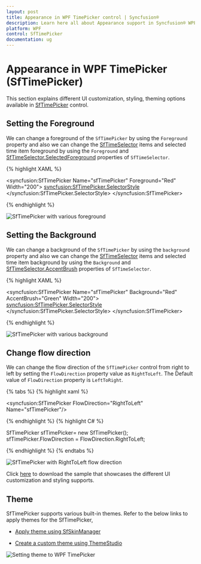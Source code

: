 ```yaml
---
layout: post
title: Appearance in WPF TimePicker control | Syncfusion®
description: Learn here all about Appearance support in Syncfusion® WPF TimePicker (SfTimePicker) control and more.
platform: WPF
control: SfTimePicker
documentation: ug
---
```


# Appearance in WPF TimePicker (SfTimePicker)

This section explains different UI customization, styling, theming options available in [SfTimePicker](https://help.syncfusion.com/cr/wpf/Syncfusion.Windows.Controls.Input.SfTimePicker.html) control.

## Setting the Foreground

We can change a foreground of the `SfTimePicker` by using the `Foreground` property and also we can change the [SfTimeSelector](https://help.syncfusion.com/cr/wpf/Syncfusion.Windows.Controls.Input.SfTimeSelector.html) items and selected time item foreground by using the `Foreground` and [SfTimeSelector.SelectedForeground](https://help.syncfusion.com/cr/wpf/Syncfusion.Windows.Controls.Input.SfTimeSelector.html#Syncfusion_Windows_Controls_Input_SfTimeSelector_SelectedForeground) properties of `SfTimeSelector`.

{% highlight XAML %}

<syncfusion:SfTimePicker Name="sfTimePicker"
                         Foreground="Red"
                         Width="200">
    <syncfusion:SfTimePicker.SelectorStyle>
        <Style TargetType="syncfusion:SfTimeSelector">
            <Setter Property="Foreground" Value="Blue"/>
            <Setter Property="SelectedForeground" Value="Yellow"/>
        </Style>
    </syncfusion:SfTimePicker.SelectorStyle>
</syncfusion:SfTimePicker>

{% endhighlight  %}

![SfTimePicker with various foreground](Features_images/Foreground.png)

## Setting the Background

We can change a background of the `SfTimePicker` by using the `background` property and also we can change the [SfTimeSelector](https://help.syncfusion.com/cr/wpf/Syncfusion.Windows.Controls.Input.SfTimeSelector.html) items and selected time item background by using the `Background` and [SfTimeSelector.AccentBrush](https://help.syncfusion.com/cr/wpf/Syncfusion.Windows.Controls.Input.SfTimePicker.html#Syncfusion_Windows_Controls_Input_SfTimePicker_AccentBrush) properties of `SfTimeSelector`.

{% highlight XAML %}

<syncfusion:SfTimePicker Name="sfTimePicker"
                         Background="Red"
                         AccentBrush="Green"
                 Width="200">
    <syncfusion:SfTimePicker.SelectorStyle>
        <Style TargetType="syncfusion:SfTimeSelector">
            <Setter Property="Background" Value="Blue"/>
        </Style>
    </syncfusion:SfTimePicker.SelectorStyle>
</syncfusion:SfTimePicker>

{% endhighlight  %}

![SfTimePicker with various background](Features_images/Background.png)

## Change flow direction

We can change the flow direction of the `SfTimePicker` control from right to left by setting the `FlowDirection` property value as `RightToLeft`. The Default value of `FlowDirection` property is `LeftToRight`.

{% tabs %}
{% highlight xaml %}

<syncfusion:SfTimePicker FlowDirection="RightToLeft" Name="sfTimePicker"/>

{% endhighlight %}
{% highlight C# %}

SfTimePicker sfTimePicker= new SfTimePicker();
sfTimePicker.FlowDirection = FlowDirection.RightToLeft;

{% endhighlight %}
{% endtabs %}

![SfTimePicker with RightToLeft flow direction](Features_images/Appearance-flowdirection.png)

Click [here](https://github.com/SyncfusionExamples/wpf-time-picker-examples/tree/master/Samples/Apperance) to download the sample that showcases the different UI customization and styling supports.

## Theme

SfTimePicker supports various built-in themes. Refer to the below links to apply themes for the SfTimePicker,

  * [Apply theme using SfSkinManager](https://help.syncfusion.com/wpf/themes/skin-manager)
	
  * [Create a custom theme using ThemeStudio](https://help.syncfusion.com/wpf/themes/theme-studio#creating-custom-theme)

![Setting theme to WPF TimePicker](Features_images/Theme.png)
